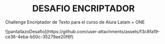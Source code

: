 <h1 align="center"> DESAFIO ENCRIPTADOR</h1>
<p>Challenge Encriptador de Texto para el curso de Alura Latam + ONE</p>
![pantallazoDesafio](https://github.com/user-attachments/assets/f3c8fa19-ce36-4eba-b50c-35279ae20f6f)
